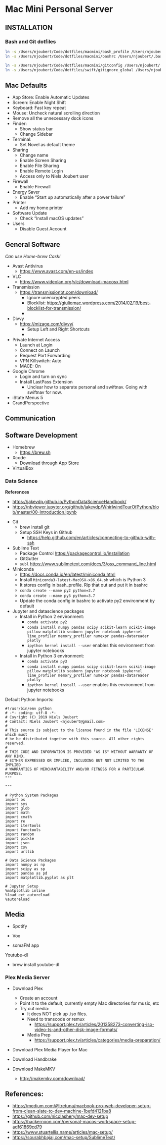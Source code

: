 # Mac Mini Personal Server

## INSTALLATION

### Bash and Git dotfiles

```bash
ln -s /Users/njoubert/Code/dotfiles/macmini/bash_profile /Users/njoubert/.bash_profile
ln -s /Users/njoubert/Code/dotfiles/macmini/bashrc /Users/njoubert/.bashrc
```

```bash
ln -s /Users/njoubert/Code/dotfiles/macmini/gitconfig /Users/njoubert/.gitconfig
ln -s /Users/njoubert/Code/dotfiles/swift/gitignore_global /Users/njoubert/.gitignore_global
```

## Mac Defaults

* App Store: Enable Automatic Updates
* Screen: Enable Night Shift
* Keyboard: Fast key repeat
* Mouse: Uncheck natural scrolling direction
* Remove all the unnecessary dock icons
* Finder: 
    * Show status bar
    * Change Sidebar
* Terminal:
    * Set Novel as default theme
* Sharing
    * Change name
    * Enable Screen Sharing
    * Enable File Sharing
    * Enable Remote Login
    * Access only to Niels Joubert user
* Firewall
    * Enable Firewall
* Energy Saver
    * Enable “Start up automatically after a power failure”
* Printer
    * Add my home printer
* Software Update
    * Check “Install macOS updates”
* Users
    * Disable Guest Account


## General Software

*Can use Home-brew Cask!*

* Avast Antivirus
    * https://www.avast.com/en-us/index
* VLC
    * https://www.videolan.org/vlc/download-macosx.html
* Transmission
    * https://transmissionbt.com/download/
        * Ignore unencrypted peers
        * Blocklist: https://giuliomac.wordpress.com/2014/02/19/best-blocklist-for-transmission/
        * 
* Divvy
    * https://mizage.com/divvy/
        * Setup Left and Right Shortcuts
        * 
* Private Internet Access
    * Launch at Login
    * Connect on Launch
    * Request Port Forwarding
    * VPN Killswitch: Auto
    * MACE: On
* Google Chrome
    * Login and turn on sync
    * Install LastPass Extension
        * Unclear how to separate personal and swiftnav. Going with swiftnav for now.
* iState Menus 5
* GrandPerspective


## Communication


## Software Development

* Homebrew
    * https://brew.sh
* Xcode
    * Download through App Store
* VirtualBox

### Data Science

**References**
- https://jakevdp.github.io/PythonDataScienceHandbook/
- https://nbviewer.jupyter.org/github/jakevdp/WhirlwindTourOfPython/blob/master/00-Introduction.ipynb



* Git
    * brew install git
    * Setup SSH Keys in Github
        * https://help.github.com/en/articles/connecting-to-github-with-ssh
* Sublime Text
   * Package Control https://packagecontrol.io/installation
   * GitGutter
   * `subl` https://www.sublimetext.com/docs/3/osx_command_line.html
*  Miniconda
    * https://docs.conda.io/en/latest/miniconda.html
    * Install `Miniconda3-latest-MacOSX-x86_64.sh` which is Python 3
    * It stores config in bash_profile. Rip that out and put it in bashrc
    * `conda create --name py2 python=2.7`
    * `conda create --name py3 python=3.7`
    * Update the conda config in bashrc to activate py2 environment by default
* Jupyter and datascience packages
    * Install in Python 2 environment:
        * `conda activate py2`
        * `conda install numpy pandas scipy scikit-learn scikit-image pillow matplotlib seaborn jupyter notebook ipykernel line_profiler memory_profiler numexpr pandas-datareader plotly`
        * `ipython kernel install --user` enables this environment from jupyter notebooks
    * Install in Python 3 environment:
        * `conda activate py3`
        * `conda install numpy pandas scipy scikit-learn scikit-image pillow matplotlib seaborn jupyter notebook ipykernel line_profiler memory_profiler numexpr pandas-datareader plotly`
        * `ipython kernel install --user` enables this environment from jupyter notebooks

Default Python Imports:
```
#!/usr/bin/env python
# -*- coding: utf-8 -*-
# Coyright (C) 2019 Niels Joubert
# Contact: Niels Joubert <njoubert@gmail.com>
#
# This source is subject to the license found in the file 'LICENSE' which must
# be be distributed together with this source. All other rights reserved.
#
# THIS CODE AND INFORMATION IS PROVIDED "AS IS" WITHOUT WARRANTY OF ANY KIND,
# EITHER EXPRESSED OR IMPLIED, INCLUDING BUT NOT LIMITED TO THE IMPLIED
# WARRANTIES OF MERCHANTABILITY AND/OR FITNESS FOR A PARTICULAR PURPOSE.
"""

"""

# Python System Packages
import os
import sys
import glob
import math
import cmath
import re
import itertools
import functools
import random
import pickle
import json
import csv
import urllib

# Data Science Packages
import numpy as np
import scipy as sp
import pandas as pd
import matplotlib.pyplot as plt

# Jupyter Setup
%matplotlib inline
%load_ext autoreload
%autoreload
```



## Media 

* Spotify

* Vox

* somaFM app

Youtube-dl
* brew install youtube-dl


### Plex Media Server
* Download Plex
    * Create an account
    * Point it to the default, currently empty Mac directories for music, etc
    * Try out media:
        * It does NOT pick up .iso files. 
        * Need to transcode or remux 
            * https://support.plex.tv/articles/201358273-converting-iso-video-ts-and-other-disk-image-formats/
        * Media Prep
            * https://support.plex.tv/articles/categories/media-preparation/

* Download Plex Media Player for Mac
* Download Handbrake
* Download MakeMKV
    * http://makemkv.com/download/



## References:

* https://medium.com/@tretuna/macbook-pro-web-developer-setup-from-clean-slate-to-dev-machine-1befd4121ba8
* https://github.com/nicolashery/mac-dev-setup
* https://hackernoon.com/personal-macos-workspace-setup-adf61869cd79
* https://www.stuartellis.name/articles/mac-setup/
* https://sourabhbajaj.com/mac-setup/SublimeText/




